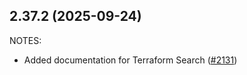 ## 2.37.2 (2025-09-24)

NOTES:

* Added documentation for Terraform Search ([#2131](https://github.com/hashicorp/vscode-terraform/issues/2131))

